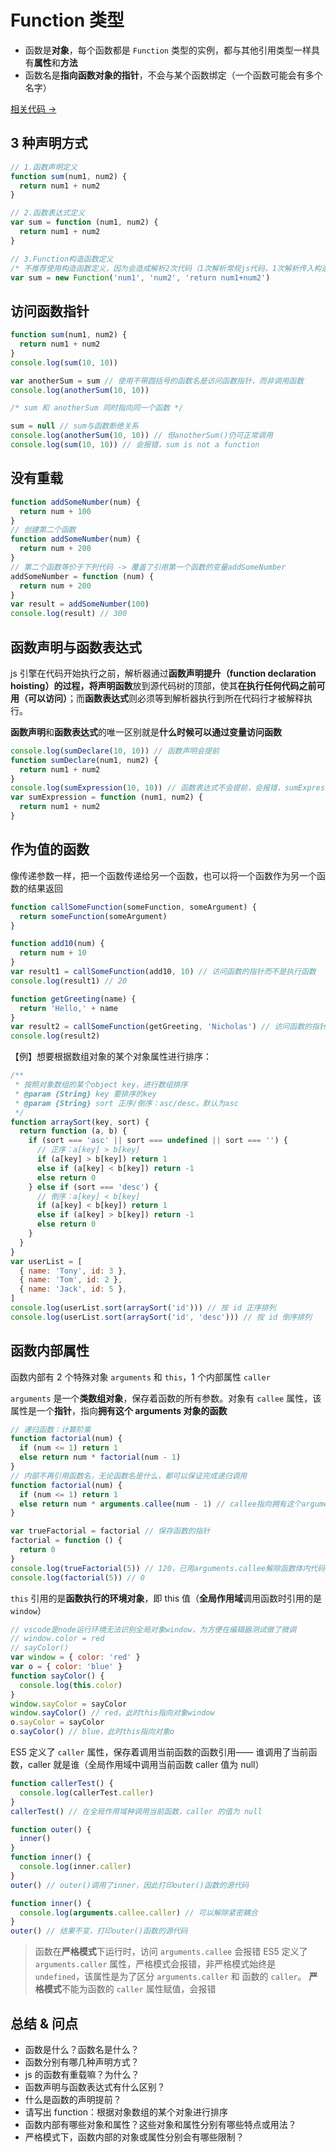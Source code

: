 # Function 类型

- 函数是**对象**，每个函数都是 `Function` 类型的实例，都与其他引用类型一样具有**属性**和**方法**
- 函数名是**指向函数对象的指针**，不会与某个函数绑定（一个函数可能会有多个名字）

<a href="https://github.com/simon9124/my_demos/blob/master/javascript%E9%AB%98%E7%BA%A7%E7%A8%8B%E5%BA%8F%E8%AE%BE%E8%AE%A1/%E7%AC%AC5%E7%AB%A0%20%E5%BC%95%E7%94%A8%E7%B1%BB%E5%9E%8B/5.5.Function%E7%B1%BB%E5%9E%8B.js" target="_blank">相关代码 →</a>

## 3 种声明方式

```javascript
// 1.函数声明定义
function sum(num1, num2) {
  return num1 + num2
}

// 2.函数表达式定义
var sum = function (num1, num2) {
  return num1 + num2
}

// 3.Function构造函数定义
/* 不推荐使用构造函数定义，因为会造成解析2次代码（1次解析常规js代码，1次解析传入构造函数中的字符串） */
var sum = new Function('num1', 'num2', 'return num1+num2')
```

## 访问函数指针

```javascript
function sum(num1, num2) {
  return num1 + num2
}
console.log(sum(10, 10))

var anotherSum = sum // 使用不带圆括号的函数名是访问函数指针，而非调用函数
console.log(anotherSum(10, 10))

/* sum 和 anotherSum 同时指向同一个函数 */

sum = null // sum与函数断绝关系
console.log(anotherSum(10, 10)) // 但anotherSum()仍可正常调用
console.log(sum(10, 10)) // 会报错，sum is not a function
```

## 没有重载

```javascript
function addSomeNumber(num) {
  return num + 100
}
// 创建第二个函数
function addSomeNumber(num) {
  return num + 200
}
// 第二个函数等价于下列代码 -> 覆盖了引用第一个函数的变量addSomeNumber
addSomeNumber = function (num) {
  return num + 200
}
var result = addSomeNumber(100)
console.log(result) // 300
```

## 函数声明与函数表达式

js 引擎在代码开始执行之前，解析器通过**函数声明提升（function declaration hoisting）**的过程，将**声明函数**放到源代码树的顶部，使其**在执行任何代码之前可用（可以访问）**；而**函数表达式**则必须等到解析器执行到所在代码行才被解释执行。

**函数声明**和**函数表达式**的唯一区别就是**什么时候可以通过变量访问函数**

```js
console.log(sumDeclare(10, 10)) // 函数声明会提前
function sumDeclare(num1, num2) {
  return num1 + num2
}
console.log(sumExpression(10, 10)) // 函数表达式不会提前，会报错，sumExpression is not a function
var sumExpression = function (num1, num2) {
  return num1 + num2
}
```

## 作为值的函数

像传递参数一样，把一个函数传递给另一个函数，也可以将一个函数作为另一个函数的结果返回

```js
function callSomeFunction(someFunction, someArgument) {
  return someFunction(someArgument)
}

function add10(num) {
  return num + 10
}
var result1 = callSomeFunction(add10, 10) // 访问函数的指针而不是执行函数
console.log(result1) // 20

function getGreeting(name) {
  return 'Hello,' + name
}
var result2 = callSomeFunction(getGreeting, 'Nicholas') // 访问函数的指针而不是执行函数
console.log(result2)
```

【例】想要根据数组对象的某个对象属性进行排序：

```js
/**
 * 按照对象数组的某个object key，进行数组排序
 * @param {String} key 要排序的key
 * @param {String} sort 正序/倒序：asc/desc，默认为asc
 */
function arraySort(key, sort) {
  return function (a, b) {
    if (sort === 'asc' || sort === undefined || sort === '') {
      // 正序：a[key] > b[key]
      if (a[key] > b[key]) return 1
      else if (a[key] < b[key]) return -1
      else return 0
    } else if (sort === 'desc') {
      // 倒序：a[key] < b[key]
      if (a[key] < b[key]) return 1
      else if (a[key] > b[key]) return -1
      else return 0
    }
  }
}
var userList = [
  { name: 'Tony', id: 3 },
  { name: 'Tom', id: 2 },
  { name: 'Jack', id: 5 },
]
console.log(userList.sort(arraySort('id'))) // 按 id 正序排列
console.log(userList.sort(arraySort('id', 'desc'))) // 按 id 倒序排列
```

## 函数内部属性

函数内部有 2 个特殊对象 `arguments` 和 `this`，1 个内部属性 `caller`

`arguments` 是一个**类数组对象**，保存着函数的所有参数。对象有 `callee` 属性，该属性是一个**指针**，指向**拥有这个 arguments 对象的函数**

```js
// 递归函数：计算阶乘
function factorial(num) {
  if (num <= 1) return 1
  else return num * factorial(num - 1)
}
// 内部不再引用函数名，无论函数名是什么，都可以保证完成递归调用
function factorial(num) {
  if (num <= 1) return 1
  else return num * arguments.callee(num - 1) // callee指向拥有这个arguments对象的函数
}

var trueFactorial = factorial // 保存函数的指针
factorial = function () {
  return 0
}
console.log(trueFactorial(5)) // 120，已用arguments.callee解除函数体内代码与函数名的耦合，仍能正常计算
console.log(factorial(5)) // 0
```

`this` 引用的是**函数执行的环境对象**，即 this 值（**全局作用域**调用函数时引用的是 `window`）

```js
// vscode是node运行环境无法识别全局对象window，为方便在编辑器测试做了微调
// window.color = red
// sayColor()
var window = { color: 'red' }
var o = { color: 'blue' }
function sayColor() {
  console.log(this.color)
}
window.sayColor = sayColor
window.sayColor() // red，此时this指向对象window
o.sayColor = sayColor
o.sayColor() // blue，此时this指向对象o
```

ES5 定义了 `caller` 属性，保存着调用当前函数的函数引用—— 谁调用了当前函数，caller 就是谁（全局作用域中调用当前函数 caller 值为 null）

```js
function callerTest() {
  console.log(callerTest.caller)
}
callerTest() // 在全局作用域种调用当前函数，caller 的值为 null

function outer() {
  inner()
}
function inner() {
  console.log(inner.caller)
}
outer() // outer()调用了inner，因此打印outer()函数的源代码

function inner() {
  console.log(arguments.callee.caller) // 可以解除紧密耦合
}
outer() // 结果不变，打印outer()函数的源代码
```

> 函数在**严格模式**下运行时，访问 `arguments.callee` 会报错
> ES5 定义了 `arguments.caller` 属性，严格模式会报错，非严格模式始终是 `undefined`，该属性是为了区分 `arguments.caller` 和 函数的 `caller`。
> **严格模式**不能为函数的 `caller` 属性赋值，会报错

## 总结 & 问点

- 函数是什么？函数名是什么？
- 函数分别有哪几种声明方式？
- js 的函数有重载嘛？为什么？
- 函数声明与函数表达式有什么区别？
- 什么是函数的声明提前？
- 请写出 function：根据对象数组的某个对象进行排序
- 函数内部有哪些对象和属性？这些对象和属性分别有哪些特点或用法？
- 严格模式下，函数内部的对象或属性分别会有哪些限制？
